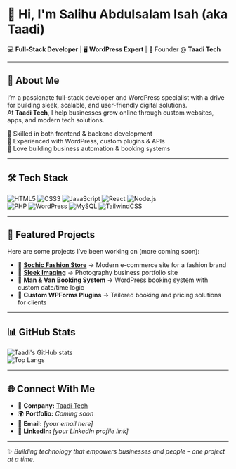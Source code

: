 # 👋 Hi, I'm Salihu Abdulsalam Isah (aka Taadi)  

💻 **Full-Stack Developer** | 🖥️ **WordPress Expert** | 🚀 Founder @ **Taadi Tech**

---

## 🌟 About Me  
I’m a passionate full-stack developer and WordPress specialist with a drive for building sleek, scalable, and user-friendly digital solutions.  
At **Taadi Tech**, I help businesses grow online through custom websites, apps, and modern tech solutions.  

🔹 Skilled in both frontend & backend development  
🔹 Experienced with WordPress, custom plugins & APIs  
🔹 Love building business automation & booking systems  

---

## 🛠️ Tech Stack  

![HTML5](https://img.shields.io/badge/-HTML5-E34F26?logo=html5&logoColor=white&style=flat)
![CSS3](https://img.shields.io/badge/-CSS3-1572B6?logo=css3&logoColor=white&style=flat)
![JavaScript](https://img.shields.io/badge/-JavaScript-F7DF1E?logo=javascript&logoColor=black&style=flat)
![React](https://img.shields.io/badge/-React-61DAFB?logo=react&logoColor=black&style=flat)
![Node.js](https://img.shields.io/badge/-Node.js-339933?logo=node.js&logoColor=white&style=flat)  
![PHP](https://img.shields.io/badge/-PHP-777BB4?logo=php&logoColor=white&style=flat)
![WordPress](https://img.shields.io/badge/-WordPress-21759B?logo=wordpress&logoColor=white&style=flat)
![MySQL](https://img.shields.io/badge/-MySQL-4479A1?logo=mysql&logoColor=white&style=flat)
![TailwindCSS](https://img.shields.io/badge/-TailwindCSS-38B2AC?logo=tailwindcss&logoColor=white&style=flat)

---

## 📂 Featured Projects  
Here are some projects I’ve been working on (more coming soon):  

- 🛒 **[Sochic Fashion Store](https://sochicng.com/)** → Modern e-commerce site for a fashion brand  
- 📸 **[Sleek Imaging](#)** → Photography business portfolio site  
- 🚚 **Man & Van Booking System** → WordPress booking system with custom date/time logic  
- 🔧 **Custom WPForms Plugins** → Tailored booking and pricing solutions for clients  

---

## 📊 GitHub Stats  

![Taadi's GitHub stats](https://github-readme-stats.vercel.app/api?username=taadi&show_icons=true&theme=tokyonight)  
![Top Langs](https://github-readme-stats.vercel.app/api/top-langs/?username=taadi&layout=compact&theme=tokyonight)

---

## 🌐 Connect With Me  

- 💼 **Company:** [Taadi Tech](#)  
- 🌍 **Portfolio:** _Coming soon_  
- 📧 **Email:** _[your email here]_  
- 💬 **LinkedIn:** _[your LinkedIn profile link]_  

---
✨ *Building technology that empowers businesses and people – one project at a time.*  
